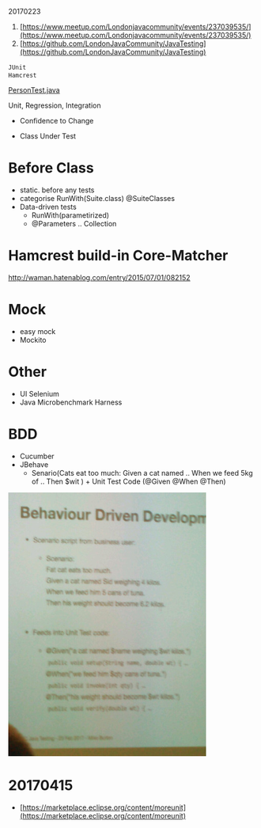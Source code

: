 20170223

 1. [https://www.meetup.com/Londonjavacommunity/events/237039535/](https://www.meetup.com/Londonjavacommunity/events/237039535/)
 2. [https://github.com/LondonJavaCommunity/JavaTesting](https://github.com/LondonJavaCommunity/JavaTesting)


```
JUnit
Hamcrest
```

[PersonTest.java](./LJC_test/test/exercise01/PersonTest.java)

Unit, Regression, Integration

 - Confidence to Change
 
 - Class Under Test


Before Class 
====

 - static. before any tests
 - categorise RunWith(Suite.class) @SuiteClasses
 - Data-driven tests
   - RunWith(parametirized)
   - @Parameters .. Collection

Hamcrest build-in Core-Matcher
===
http://waman.hatenablog.com/entry/2015/07/01/082152

Mock
===

 - easy mock
 - Mockito


Other
===

 - UI Selenium
 - Java Microbenchmark Harness

BDD
===

 - Cucumber
 - JBehave
   - Senario(Cats eat too much: Given a cat named .. When we feed 5kg of .. Then $wit ) + Unit Test Code (@Given @When @Then)

![bdd.jpg](./bdd.jpg)

20170415
====

 - [https://marketplace.eclipse.org/content/moreunit](https://marketplace.eclipse.org/content/moreunit)